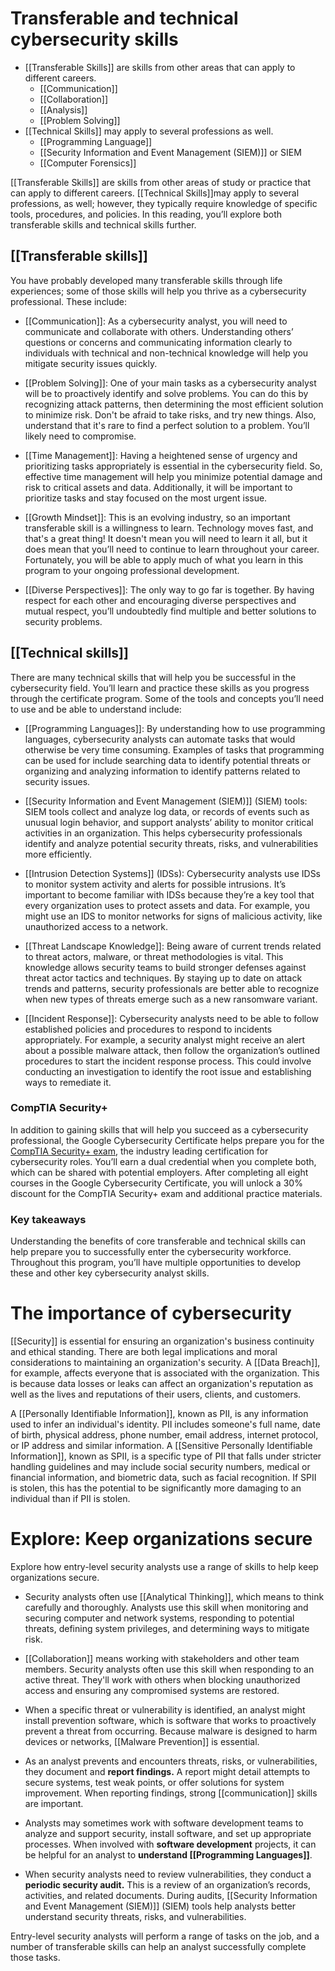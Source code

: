 # Transferable and technical cybersecurity skills

- [[Transferable Skills]] are skills from other areas that can apply to different careers.
	- [[Communication]]
	- [[Collaboration]]
	- [[Analysis]]
	- [[Problem Solving]]
- [[Technical Skills]] may apply to several professions as well.
	- [[Programming Language]]
	-  [[Security Information and Event Management (SIEM)]] or SIEM
	- [[Computer Forensics]]


[[Transferable Skills]] are skills from other areas of study or practice that can apply to different careers. [[Technical Skills]]may apply to several professions, as well; however, they typically require knowledge of specific tools, procedures, and policies. In this reading, you’ll explore both transferable skills and technical skills further.

## [[Transferable skills]]

You have probably developed many transferable skills through life experiences; some of those skills will help you thrive as a cybersecurity professional. These include:

- [[Communication]]: As a cybersecurity analyst, you will need to communicate and collaborate with others. Understanding others’ questions or concerns and communicating information clearly to individuals with technical and non-technical knowledge will help you mitigate security issues quickly. 
    
- [[Problem Solving]]: One of your main tasks as a cybersecurity analyst will be to proactively identify and solve problems. You can do this by recognizing attack patterns, then determining the most efficient solution to minimize risk. Don't be afraid to take risks, and try new things. Also, understand that it's rare to find a perfect solution to a problem. You’ll likely need to compromise.
    
- [[Time Management]]: Having a heightened sense of urgency and prioritizing tasks appropriately is essential in the cybersecurity field. So, effective time management will help you minimize potential damage and risk to critical assets and data. Additionally, it will be important to prioritize tasks and stay focused on the most urgent issue.
    
- [[Growth Mindset]]: This is an evolving industry, so an important transferable skill is a willingness to learn. Technology moves fast, and that's a great thing! It doesn't mean you will need to learn it all, but it does mean that you’ll need to continue to learn throughout your career. Fortunately, you will be able to apply much of what you learn in this program to your ongoing professional development.
    
- [[Diverse Perspectives]]: The only way to go far is together. By having respect for each other and encouraging diverse perspectives and mutual respect, you’ll undoubtedly find multiple and better solutions to security problems.


## [[Technical skills]]

There are many technical skills that will help you be successful in the cybersecurity field. You’ll learn and practice these skills as you progress through the certificate program. Some of the tools and concepts you’ll need to use and be able to understand include: 

- [[Programming Languages]]: By understanding how to use programming languages, cybersecurity analysts can automate tasks that would otherwise be very time consuming. Examples of tasks that programming can be used for include searching data to identify potential threats or organizing and analyzing information to identify patterns related to security issues. 
    
- [[Security Information and Event Management (SIEM)]] (SIEM) tools: SIEM tools collect and analyze log data, or records of events such as unusual login behavior, and support analysts’ ability to monitor critical activities in an organization. This helps cybersecurity professionals identify and analyze potential security threats, risks, and vulnerabilities more efficiently.
    
- [[Intrusion Detection Systems]] (IDSs): Cybersecurity analysts use IDSs to monitor system activity and alerts for possible intrusions. It’s important to become familiar with IDSs because they’re a key tool that every organization uses to protect assets and data. For example, you might use an IDS to monitor networks for signs of malicious activity, like unauthorized access to a network.
    
- [[Threat Landscape Knowledge]]: Being aware of current trends related to threat actors, malware, or threat methodologies is vital. This knowledge allows security teams to build stronger defenses against threat actor tactics and techniques. By staying up to date on attack trends and patterns, security professionals are better able to recognize when new types of threats emerge such as a new ransomware variant. 
    
- [[Incident Response]]: Cybersecurity analysts need to be able to follow established policies and procedures to respond to incidents appropriately. For example, a security analyst might receive an alert about a possible malware attack, then follow the organization’s outlined procedures to start the incident response process. This could involve conducting an investigation to identify the root issue and establishing ways to remediate it.


### CompTIA Security+

In addition to gaining skills that will help you succeed as a cybersecurity professional, the Google Cybersecurity Certificate helps prepare you for the [CompTIA Security+ exam](https://www.comptia.org/certifications/security), the industry leading certification for cybersecurity roles. You’ll earn a dual credential when you complete both, which can be shared with potential employers. After completing all eight courses in the Google Cybersecurity Certificate, you will unlock a 30% discount for the CompTIA Security+ exam and additional practice materials.

### Key takeaways

Understanding the benefits of core transferable and technical skills can help prepare you to successfully enter the cybersecurity workforce. Throughout this program, you’ll have multiple opportunities to develop these and other key cybersecurity analyst skills.

# The importance of cybersecurity

[[Security]] is essential for ensuring an organization's business continuity and ethical standing. There are both legal implications and moral considerations to maintaining an organization's security.
A [[Data Breach]], for example, affects everyone that is associated with the organization. This is because data losses or leaks can affect an organization's reputation as well as the lives and reputations of their users, clients, and customers.

A [[Personally Identifiable Information]], known as PII, is any information used to infer an individual's identity. PII includes someone's full name, date of birth, physical address, phone number, email address, internet protocol, or IP address and similar information. 
A [[Sensitive Personally Identifiable Information]], known as SPII, is a specific type of PII that falls under stricter handling guidelines and may include social security numbers, medical or financial information, and biometric data, such as facial recognition. If SPII is stolen, this has the potential to be significantly more damaging to an individual than if PII is stolen. 


# Explore: Keep organizations secure

Explore how entry-level security analysts use a range of skills to help keep organizations secure.

- Security analysts often use [[Analytical Thinking]], which means to think carefully and thoroughly. Analysts use this skill when monitoring and securing computer and network systems, responding to potential threats, defining system privileges, and determining ways to mitigate risk.

- [[Collaboration]] means working with stakeholders and other team members. Security analysts often use this skill when responding to an active threat. They'll work with others when blocking unauthorized access and ensuring any compromised systems are restored.

- When a specific threat or vulnerability is identified, an analyst might install prevention software, which is software that works to proactively prevent a threat from occurring. Because malware is designed to harm devices or networks, [[Malware Prevention]] is essential.

- As an analyst prevents and encounters threats, risks, or vulnerabilities, they document and **report findings.** A report might detail attempts to secure systems, test weak points, or offer solutions for system improvement. When reporting findings, strong [[communication]] skills are important.

- Analysts may sometimes work with software development teams to analyze and support security, install software, and set up appropriate processes. When involved with **software development** projects, it can be helpful for an analyst to **understand [[Programming Languages]]**.

- When security analysts need to review vulnerabilities, they conduct a **periodic security audit.** This is a review of an organization’s records, activities, and related documents. During audits, [[Security Information and Event Management (SIEM)]] (SIEM) tools help analysts better understand security threats, risks, and vulnerabilities.

Entry-level security analysts will perform a range of tasks on the job, and a number of transferable skills can help an analyst successfully complete those tasks.


